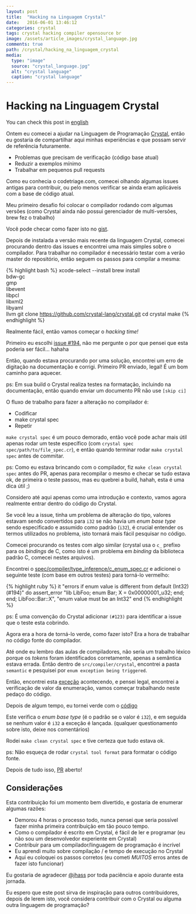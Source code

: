 ```yaml
---
layout: post
title:  "Hacking na Linguagem Crystal"
date:   2016-06-01 13:46:12
categories: crystal
tags: crystal hacking compiler opensource br
image: /assets/article_images/crystal_language.jpg
comments: true
path: /crystal/hacking_na_linguagem_crystal
media:
  type: "image"
  source: "crystal_language.jpg"
  alt: "crystal language"
  caption: "crystal language"
---
```


# Hacking na Linguagem Crystal

You can check this post in [english](/crystal/hacking-on-crystal-language)

Ontem eu comecei a ajudar na Linguagem de Programação [Crystal](http://crystal-lang.org/), então eu gostaria de compartilhar aqui minhas experiências e que possam servir de referência futuramente.

* Problemas que precisam de verificação (código base atual)
* Reduzir a exemplos mínimo
* Trabalhar em pequenos pull requests

Como eu conhecia o codetriage.com, comecei olhando algumas issues antigas para contribuir, ou pelo menos verificar se ainda eram aplicáveis com a base de código atual.

Meu primeiro desafio foi colocar o compilador rodando com algumas versões (como Crystal ainda não possui gerenciador de multi-versões, brew fez o trabalho)

Você pode checar como fazer isto no [gist](https://gist.github.com/fernandes/52dce07fd0b8b902dcfb582c21c56d57).

Depois de instalada a versão mais recente da linguagem Crystal, comecei procurando dentro das issues e encontrei uma mais simples sobre o compilador. Para trabalhar no compilador é necessário testar com a verão master do repositório, então seguem os passos para compilar a mesma:

{% highlight bash %}
xcode-select --install
brew install \
  bdw-gc \
  gmp \
  libevent \
  libpcl \
  libxml2 \
  libyaml \
  llvm
git clone https://github.com/crystal-lang/crystal.git
cd crystal
make
{% endhighlight %}

Realmente fácil, então vamos começar o _hacking time!_

Primeiro eu escolhi [issue #194](https://github.com/crystal-lang/crystal/issues/194), não me pergunte o por que pensei que esta poderia ser fácil... hahaha

Então, quando estava procurando por uma solução, encontrei um erro de digitação na documentação e corrigi. Primeiro PR enviado, legal! É um bom caminho para aquecer.

ps: Em sua build o Crystal realiza testes na formatação, incluindo na documentação, então quando enviar um documento PR não use `[skip ci]`

O fluxo de trabalho para fazer a alteração no compilador é:

* Codificar
* make crystal spec
* Repetir

`make crystal spec` é um pouco demorado, então você pode achar mais útil apenas rodar um teste específico (com `crystal spec spec/path/to/file_spec.cr`), e então quando terminar rodar `make crystal spec` antes de commitar.

ps: Como eu estava brincando com o compilador, fiz `make clean crystal spec` antes do PR, apenas para recompilar o mesmo e checar se tudo estava ok, de primeira o teste passou, mas eu quebrei a build, hahah, esta é uma dica útil ;)

Considero até aqui apenas como uma introdução e contexto, vamos agora realmente entrar dentro do código do Crystal.

Se você leu a issue, tinha um problema de alteração do tipo, valores estavam sendo convertidos para `i32` se não havia um _enum base type_  sendo especificado e assumido como padrão (`i32`), é crucial entender os termos utilizados no problema, isto tornará mais fácil pesquisar no código.

Comecei procurando os testes com algo similar (crystal usa o `c_` prefixo para os _bindings_ de C, como isto é um problema em _binding_ da biblioteca padrão C, comecei nestes arquivos).

Encontrei o [spec/compiler/type_inference/c_enum_spec.cr](https://github.com/fernandes/crystal/blob/2f6d9e459601b3153c377964bf86dc63160c1bc3/spec/compiler/type_inference/c_enum_spec.cr) e adicionei o seguinte teste (com base em outros testes) para torná-lo vermelho:

{% highlight ruby %}
it "errors if enum value is different from default (Int32) (#194)" do
  assert_error "lib LibFoo; enum Bar; X = 0x00000001_u32; end; end;
LibFoo::Bar::X",
    "enum value must be an Int32"
end
{% endhighlight %}

ps: É uma convenção do Crystal adicionar `(#123)` para identificar a issue que o teste esta cobrindo.

Agora era a hora de torná-lo verde, como fazer isto? Era a hora de trabalhar no código fonte do compilador.

Até onde eu lembro das aulas de compiladores, não seria um trabalho léxico porque os _tokens_ foram identificados corretamente, apenas a semântica estava errada. Então dentro de `src/compiler/crystal`, encontrei a pasta `semantic` e pesquisei por `enum exception being triggered`.

Então, encontrei esta [exceção](https://github.com/fernandes/crystal/blob/2f6d9e459601b3153c377964bf86dc63160c1bc3/src/compiler/crystal/semantic/top_level_visitor.cr#L580) acontecendo, e pensei legal, encontrei a verificação de valor da enumeração, vamos começar trabalhando neste pedaço do código.

Depois de algum tempo, eu tornei verde com o [código](https://github.com/crystal-lang/crystal/pull/2703/files#diff-6a2ecb55e60454c135921c7303eeaa99R567)

Este verifica o _enum base type_ (é o padrão se o valor é `i32`), e em seguida se nenhum valor é `i32` a exceção é lançada. (qualquer questionamento sobre isto, deixe nos comentários)

Rodei `make clean crystal spec` e tive certeza que tudo estava ok.

ps: Não esqueça de rodar `crystal tool format` para formatar o código fonte.

Depois de tudo isso, [PR](https://github.com/crystal-lang/crystal/pull/2703) aberto!

## Considerações

Esta contribuição foi um momento bem divertido, e gostaria de enumerar algumas razões:

* Demorou 4 horas o processo todo, nunca pensei que seria possível fazer minha primeira contribuição em tão pouco tempo.
* Como o compilador é escrito em Crystal, é fácil de ler e programar (eu não sou um desenvolvedor experiente em Crystal)
* Contribuir para um compilador/linguagem de programação é incrível
* Eu aprendi muito sobre compilação / e tempo de execução no Crystal
* Aqui eu coloquei os passos corretos (eu cometi _MUITOS_ erros antes de fazer isto funcionar)

Eu gostaria de agradecer [@jhass](https://github.com/jhass) por toda paciência e apoio durante esta jornada.

Eu espero que este post sirva de inspiração para outros contribuidores, depois de lerem isto, você considera contribuir com o Crystal ou alguma outra linguagem de programação?
